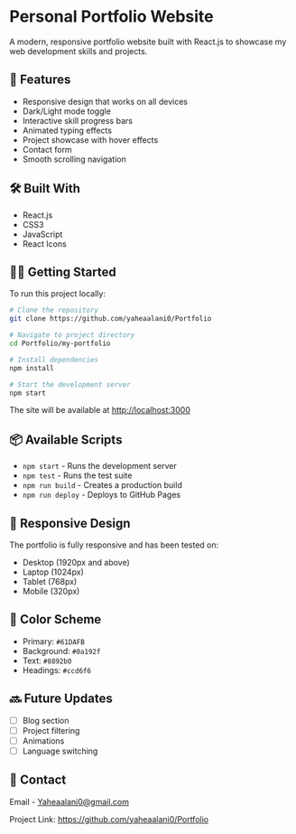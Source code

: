 # Personal Portfolio Website

A modern, responsive portfolio website built with React.js to showcase my web development skills and projects.

## 🚀 Features

- Responsive design that works on all devices
- Dark/Light mode toggle
- Interactive skill progress bars
- Animated typing effects
- Project showcase with hover effects
- Contact form
- Smooth scrolling navigation

## 🛠️ Built With

- React.js
- CSS3
- JavaScript
- React Icons

## 🏃‍♂️ Getting Started

To run this project locally:

```bash
# Clone the repository
git clone https://github.com/yaheaalani0/Portfolio

# Navigate to project directory
cd Portfolio/my-portfolio

# Install dependencies
npm install

# Start the development server
npm start
```

The site will be available at [http://localhost:3000](http://localhost:3000)

## 📦 Available Scripts

- `npm start` - Runs the development server
- `npm test` - Runs the test suite
- `npm run build` - Creates a production build
- `npm run deploy` - Deploys to GitHub Pages

## 📱 Responsive Design

The portfolio is fully responsive and has been tested on:
- Desktop (1920px and above)
- Laptop (1024px)
- Tablet (768px)
- Mobile (320px)

## 🎨 Color Scheme

- Primary: `#61DAFB`
- Background: `#0a192f`
- Text: `#8892b0`
- Headings: `#ccd6f6`

## 🔜 Future Updates

- [ ] Blog section
- [ ] Project filtering
- [ ] Animations
- [ ] Language switching

## 📧 Contact

Email - Yaheaalani0@gmail.com

Project Link: https://github.com/yaheaalani0/Portfolio
